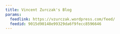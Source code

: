 ```yaml
---
title: Vincent Zurczak's Blog
params:
  feedlink: https://vzurczak.wordpress.com/feed/
  feedid: 9015d90148e99329da6f9fecc8596646
---
```

